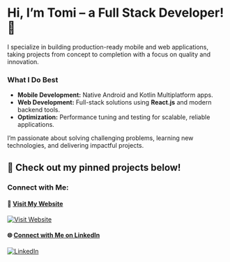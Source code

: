 # Hi, I’m Tomi – a Full Stack Developer! 👋  
I specialize in building production-ready mobile and web applications, taking projects from concept to completion with a focus on quality and innovation.  

### What I Do Best  
- **Mobile Development:** Native Android and Kotlin Multiplatform apps.  
- **Web Development:** Full-stack solutions using **React.js** and modern backend tools.  
- **Optimization:** Performance tuning and testing for scalable, reliable applications.  

I’m passionate about solving challenging problems, learning new technologies, and delivering impactful projects.  

🌟 **Check out my pinned projects below!**
---

### Connect with Me:

#### 🚀 [**Visit My Website**](https://tomiappdevelopment.com)  
[![Visit Website](https://img.shields.io/badge/Visit%20My%20Website-0078D4?style=for-the-badge&logo=google-chrome&logoColor=white&labelColor=1a73e8&color=1a73e8)](https://tomiappdevelopment.com)


#### 🌐 [**Connect with Me on LinkedIn**](https://www.linkedin.com/in/your-profile)  
[![LinkedIn](https://img.shields.io/badge/Connect%20on%20LinkedIn-0077B5?style=flat-square&logo=linkedin&logoColor=white)](https://www.linkedin.com/in/your-profile)

